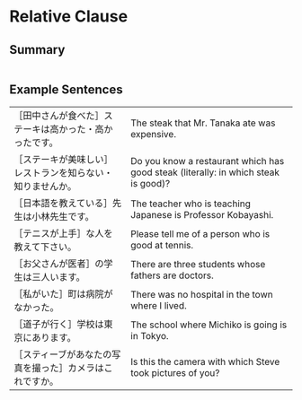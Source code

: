 # Relative Clause

## Summary

<table></table>

## Example Sentences

<table><tr>   <td>［田中さんが食べた］ステーキは高かった・高かったです。</td>   <td>The steak that Mr. Tanaka ate was expensive.</td></tr><tr>   <td>［ステーキが美味しい］レストランを知らない・知りませんか。</td>   <td>Do you know a restaurant which has good steak (literally: in which steak is good)?</td></tr><tr>   <td>［日本語を教えている］先生は小林先生です。</td>   <td>The teacher who is teaching Japanese is Professor Kobayashi.</td></tr><tr>   <td>［テニスが上手］な人を教えて下さい。</td>   <td>Please tell me of a person who is good at tennis.</td></tr><tr>   <td>［お父さんが医者］の学生は三人います。</td>   <td>There are three students whose fathers are doctors.</td></tr><tr>   <td>［私がいた］町は病院がなかった。</td>   <td>There was no hospital in the town where I lived.</td></tr><tr>   <td>［道子が行く］学校は東京にあります。</td>   <td>The school where Michiko is going is in Tokyo.</td></tr><tr>   <td>［スティーブがあなたの写真を撮った］カメラはこれですか。</td>   <td>Is this the camera with which Steve took pictures of you?</td></tr></table>

